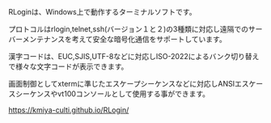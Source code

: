 RLoginは、Windows上で動作するターミナルソフトです。

プロトコルはrlogin,telnet,ssh(バージョン１と２)の3種類に対応し遠隔でのサーバーメンテナンスを考えて安全な暗号化通信をサポートしています。

漢字コードは、EUC,SJIS,UTF-8などに対応しISO-2022によるバンク切り替えで様々な文字コードが表示できます。

画面制御としてxtermに準じたエスケープシーケンスなどに対応しANSIエスケースシーケンスやvt100コンソールとして使用する事ができます。

https://kmiya-culti.github.io/RLogin/
